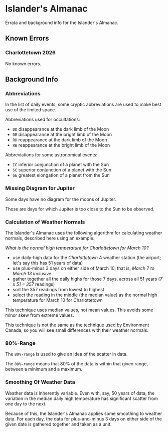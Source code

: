 # Islander's Almanac

Errata and background info for the Islander's Almanac. 

## Known Errors

### Charlottetown 2026 
No known errors.

## Background Info

### Abbreviations
In the list of daily events, some cryptic abbreviations are used to make best use of the limited space.

Abbreviations used for occultations:
- `DD` disappearance at the dark limb of the Moon
- `DB` disappearance at the bright limb of the Moon
- `RD` reappearance at the dark limb of the Moon
- `RB` reappearance at the bright limb of the Moon

Abbreviations for some astronomical events:
- `IC` inferior conjunction of a planet with the Sun
- `SC` superior conjunction of a planet with the Sun
- `GE` greatest elongation of a planet from the Sun


### Missing Diagram for Jupiter
Some days have no diagram for the moons of Jupiter. 

Those are days for which Jupiter is too close to the Sun to be observed.

### Calculation of Weather Normals
The Islander's Almanac uses the following algorithm for calculating weather normals,  described here using an example.

*What is the normal high temperature for Charlottetown for March 10?*

- use daily-high data for the *Charlottetown A* weather station (the airport; let's say this has 51 years of data)
- use plus-minus 3 days on either side of March 10, that is, *March 7 to March 13 inclusive*
- gather together all the daily highs for those 7 days, across all 51 years (*7 x 51 = 357* readings)
- sort the 357 readings from lowest to highest
- select the reading in the middle (the median value) as the normal high temperature for March 10 for Charlottetown

This technique uses median values, not mean values. This avoids some minor skew from extreme values.

This technique is not the same as the technique used by Environment Canada, so you will see small differences with their weather normals.

### 80%-Range
The `80%-range` is used to give an idea of the scatter in data.

The `80%-range` means that 80% of the data is within that given range, between a minimum and a maximum.

### Smoothing Of Weather Data
Weather data is inherently variable.
Even with, say, 50 years of data, the variation in the median daily high temperature has significant scatter from one day to the next. 

Because of this, the Islander's Almanac applies some smoothing to weather data.
For each day, the data for plus-and-minus 3 days on either side of the given date is gathered together and taken as a unit.


